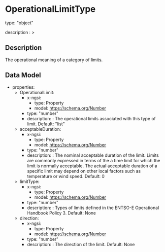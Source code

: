 # OperationalLimitType
type: "object"
description : >
## Description
The operational meaning of a category of limits.

## Data Model
  - properties:
    - OperationalLimit:
      - x-ngsi:
        - type: Property
        - model: https://schema.org/Number
      - type: "number"
      - description: : The operational limits associated with this type of limit. Default: "list"
    - acceptableDuration:
      - x-ngsi:
        - type: Property
        - model: https://schema.org/Number
      - type: "number"
      - description: : The nominal acceptable duration of the limit.  Limits are commonly expressed in terms of the a time limit for which the limit is normally acceptable.   The actual acceptable duration of a specific limit may depend on other local factors such as temperature or wind speed. Default: 0
    - limitType:
      - x-ngsi:
        - type: Property
        - model: https://schema.org/Number
      - type: "number"
      - description: : Types of limits defined in the ENTSO-E Operational Handbook Policy 3. Default: None
    - direction:
      - x-ngsi:
        - type: Property
        - model: https://schema.org/Number
      - type: "number"
      - description: : The direction of the limit. Default: None
